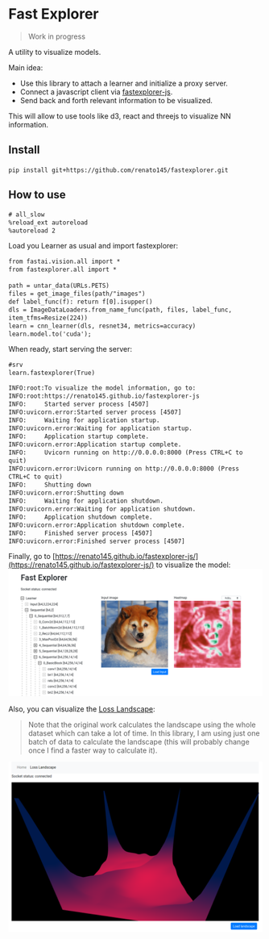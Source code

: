 # Fast Explorer
> Work in progress


A utility to visualize models.

Main idea:
* Use this library to attach a learner and initialize a proxy server.
* Connect a javascript client via [fastexplorer-js](https://github.com/renato145/fastexplorer-js).
* Send back and forth relevant information to be visualized.

This will allow to use tools like d3, react and threejs to visualize NN information.

## Install

`pip install git+https://github.com/renato145/fastexplorer.git`

## How to use

```
# all_slow
%reload_ext autoreload
%autoreload 2
```

Load you Learner as usual and import fastexplorer:

```
from fastai.vision.all import *
from fastexplorer.all import *

path = untar_data(URLs.PETS)
files = get_image_files(path/"images")
def label_func(f): return f[0].isupper()
dls = ImageDataLoaders.from_name_func(path, files, label_func, item_tfms=Resize(224))
learn = cnn_learner(dls, resnet34, metrics=accuracy)
learn.model.to('cuda');
```

When ready, start serving the server:

```
#srv
learn.fastexplorer(True)
```

    INFO:root:To visualize the model information, go to:
    INFO:root:https://renato145.github.io/fastexplorer-js
    INFO:     Started server process [4507]
    INFO:uvicorn.error:Started server process [4507]
    INFO:     Waiting for application startup.
    INFO:uvicorn.error:Waiting for application startup.
    INFO:     Application startup complete.
    INFO:uvicorn.error:Application startup complete.
    INFO:     Uvicorn running on http://0.0.0.0:8000 (Press CTRL+C to quit)
    INFO:uvicorn.error:Uvicorn running on http://0.0.0.0:8000 (Press CTRL+C to quit)
    INFO:     Shutting down
    INFO:uvicorn.error:Shutting down
    INFO:     Waiting for application shutdown.
    INFO:uvicorn.error:Waiting for application shutdown.
    INFO:     Application shutdown complete.
    INFO:uvicorn.error:Application shutdown complete.
    INFO:     Finished server process [4507]
    INFO:uvicorn.error:Finished server process [4507]


Finally, go to [https://renato145.github.io/fastexplorer-js/](https://renato145.github.io/fastexplorer-js/) to visualize the model:
![](nbs/images/js_preview.png)

Also, you can visualize the [Loss Landscape](https://arxiv.org/abs/1712.09913):
> Note that the original work calculates the landscape using the whole dataset which can take a lot of time. In this library, I am using just one batch of data to calculate the landscape (this will probably change once I find a faster way to calculate it).

![](nbs/images/loss_landscape.png)

